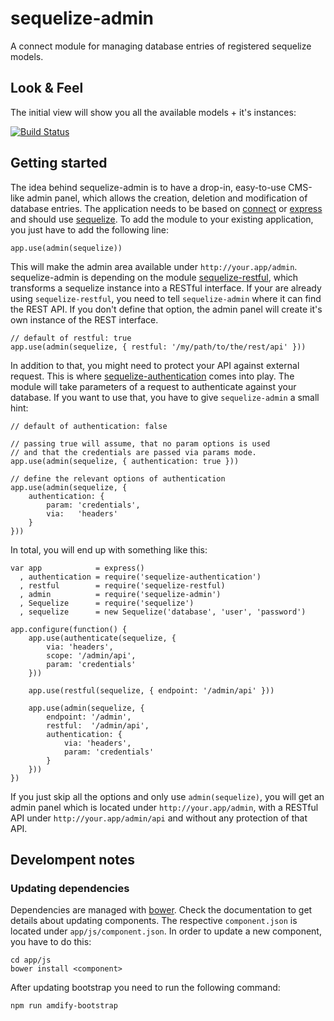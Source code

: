 # sequelize-admin

A connect module for managing database entries of registered sequelize models.

## Look & Feel

The initial view will show you all the available models + it's instances:

[![Build Status](https://secure.travis-ci.org/sequelize/sequelize-authentication.png)](http://travis-ci.org/sequelize/sequelize-authentication)

## Getting started

The idea behind sequelize-admin is to have a drop-in, easy-to-use CMS-like admin panel, which allows the creation, deletion and modification of
database entries. The application needs to be based on [connect](https://github.com/senchalabs/connect) or [express](https://github.com/visionmedia/express)
and should use [sequelize](https://github.com/sdepold/sequelize).
To add the module to your existing application, you just have to add the following line:

	app.use(admin(sequelize))

This will make the admin area available under `http://your.app/admin`. sequelize-admin is depending on the module [sequelize-restful](https://github.com/sequelize/sequelize-restful), which transforms a sequelize instance into a RESTful interface. If your are already using `sequelize-restful`, you need to tell `sequelize-admin` where it can find the REST API. If you don't define that option, the admin panel will create it's own instance of the REST interface.

	// default of restful: true
	app.use(admin(sequelize, { restful: '/my/path/to/the/rest/api' }))

In addition to that, you might need to protect your API against external request. This is where [sequelize-authentication](https://github.com/sequelize/sequelize-authentication) comes into play. The module will take parameters of a request to authenticate against your database. If you want to use that, you have to give `sequelize-admin` a small hint:

	// default of authentication: false
	
	// passing true will assume, that no param options is used 
	// and that the credentials are passed via params mode.
	app.use(admin(sequelize, { authentication: true }))
	
	// define the relevant options of authentication
	app.use(admin(sequelize, { 
		authentication: {
			param: 'credentials',
			via:   'headers'
		}
	}))

In total, you will end up with something like this:

	var app            = express()
	  , authentication = require('sequelize-authentication')
	  , restful        = require('sequelize-restful)
	  , admin          = require('sequelize-admin')
	  , Sequelize      = require('sequelize')
	  , sequelize      = new Sequelize('database', 'user', 'password')
	
	app.configure(function() {
		app.use(authenticate(sequelize, { 
			via: 'headers', 
			scope: '/admin/api', 
			param: 'credentials' 
		}))
	  
		app.use(restful(sequelize, { endpoint: '/admin/api' }))

		app.use(admin(sequelize, {
			endpoint: '/admin',
			restful:  '/admin/api',
			authentication: {
				via: 'headers', 
				param: 'credentials' 
			}
		}))
	})

If you just skip all the options and only use `admin(sequelize)`, you will get an admin panel which is located under `http://your.app/admin`, with a RESTful API under `http://your.app/admin/api` and without any protection of that API.


## Develompent notes

### Updating dependencies

Dependencies are managed with [bower](https://github.com/twitter/bower).
Check the documentation to get details about updating components. The respective
`component.json` is located under `app/js/component.json`. In order to update a
new component, you have to do this:

```console
cd app/js
bower install <component>
```

After updating bootstrap you need to run the following command:

```console
npm run amdify-bootstrap
```
